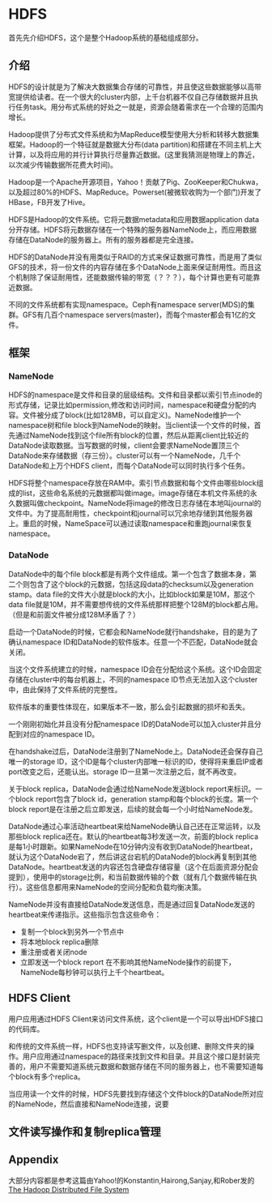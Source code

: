 # HDFS

首先先介绍HDFS，这个是整个Hadoop系统的基础组成部分。

## 介绍

HDFS的设计就是为了解决大数据集合存储的可靠性，并且使这些数据能够以高带宽提供给读者。在一个很大的cluster内部，上千台机器不仅自己存储数据并且执行任务task。用分布式系统的好处之一就是，资源会随着需求在一个合理的范围内增长。

Hadoop提供了分布式文件系统和为MapReduce模型使用大分析和转移大数据集框架。Hadoop的一个特征就是数据大分布\(data partition\)和搭建在不同主机上大计算，以及将应用的并行计算执行尽量靠近数据。\(这里我猜测是物理上的靠近，以次减少传输数据所花费大时间)。

Hadoop是一个Apache开源项目，Yahoo！贡献了Pig、ZooKeeper和Chukwa，以及超过80%的HDFS、MapReduce。Powerset(被微软收购为一个部门)开发了HBase，FB开发了Hive。

HDFS是Hadoop的文件系统。它将元数据metadata和应用数据application data分开存储。HDFS将元数据存储在一个特殊的服务器NameNode上，而应用数据存储在DataNode的服务器上。所有的服务器都是完全连接。

HDFS的DataNode并没有用类似于RAID的方式来保证数据可靠性，而是用了类似GFS的技术，将一份文件的内容存储在多个DataNode上面来保证耐用性。而且这个机制除了保证耐用性，还能数据传输的带宽（？？？），每个计算也更有可能靠近数据。

不同的文件系统都有实现namespace。Ceph有namespace server(MDS)的集群。GFS有几百个namespace servers(master)，而每个master都会有1亿的文件。

## 框架

### NameNode

HDFS的namespace是文件和目录的层级结构。文件和目录都以索引节点inode的形式存储，记录比如permission,修改和访问时间，namespace和硬盘分配的内容。文件被分成了block(比如128MB，可以自定义)。NameNode维护一个namespace树和file block到NameNode的映射。当client读一个文件的时候，首先通过NameNode找到这个file所有block的位置，然后从距离client比较近的DataNode读取数据。当写数据的时候，client会要求NameNode置顶三个DataNode来存储数据（存三份）。cluster可以有一个NameNode，几千个DataNode和上万个HDFS client，而每个DataNode可以同时执行多个任务。

HDFS将整个namespace存放在RAM中。索引节点数据和每个文件由哪些block组成的list，这些命名系统的元数据都叫做image。image存储在本机文件系统的永久数据叫做checkpoint。NameNode将image的修改日志存储在本地叫journal的文件中。为了提高耐用性，checkpoint和journal可以冗余地存储到其他服务器上。重启的时候，NameSpace可以通过读取namespace和重跑journal来恢复namespace。

### DataNode

DataNode中的每个file block都是有两个文件组成。第一个包含了数据本身，第二个则包含了这个block的元数据，包括这段data的checksum以及generation stamp。data file的文件大小就是block的大小，比如block如果是10M，那这个data file就是10M，并不需要想传统的文件系统那样把整个128M的block都占用。（但是和前面文件被分成128M矛盾了？）

启动一个DataNode的时候，它都会和NameNode就行handshake，目的是为了确认namespace ID和DataNode的软件版本。任意一个不匹配，DataNode就会关闭。

当这个文件系统建立的时候，namespace ID会在分配给这个系统。这个ID会固定存储在cluster中的每台机器上，不同的namespace ID节点无法加入这个cluster中，由此保持了文件系统的完整性。

软件版本的重要性体现在，如果版本不一致，那么会引起数据的损坏和丢失。

一个刚刚初始化并且没有分配namespace ID的DataNode可以加入cluster并且分配到对应的namespace ID。

在handshake过后，DataNode注册到了NameNode上。DataNode还会保存自己唯一的storage ID，这个ID是每个cluster内部唯一标识的ID，使得将来重启IP或者port改变之后，还能认出。storage ID一旦第一次注册之后，就不再改变。

关于block replica，DataNode会通过给NameNode发送block report来标识。一个block report包含了block id，generation stamp和每个block的长度。第一个block report是在注册之后立即发送，后续的就会每一个小时给NameNode发。

DataNode通过心率活动heartbeat来给NameNode确认自己还在正常运转，以及那些block replica还在。默认的heartbeat每3秒发送一次，前面的block replica是每1小时跟新。如果NameNode在10分钟内没有收到DataNode的heartbeat，就认为这个DataNode宕了，然后讲这台宕机的DataNode的block再复制到其他DataNode。heartbeat发送的内容还包含硬盘存储容量（这个在后面资源分配会提到），使用中的storage比例，和当前数据传输的个数（就有几个数据传输在执行）。这些信息都用来NameNode的空间分配和负载均衡决策。

NameNode并没有直接给DataNode发送信息，而是通过回复DataNode发送的heartbeat来传递指示。这些指示包含这些命令：
+ 复制一个block到另外一个节点中
+ 将本地block replica删除
+ 重注册或者关闭node
+ 立即发送一个block report
在不影响其他NameNode操作的前提下，NameNode每秒钟可以执行上千个heartbeat。

## HDFS Client

用户应用通过HDFS Client来访问文件系统，这个client是一个可以导出HDFS接口的代码库。

和传统的文件系统一样，HDFS也支持读写删文件，以及创建、删除文件夹的操作。用户应用通过namespace的路径来找到文件和目录。并且这个接口是封装完善的，用户不需要知道系统元数据和数据存储在不同的服务器上，也不需要知道每个block有多个replica。

当应用读一个文件的时候，HDFS先要找到存储这个文件block的DataNode所对应的NameNode，然后直接和NameNode连接，说要

## 文件读写操作和复制replica管理

## Appendix

大部分内容都是参考这篇由Yahoo!的Konstantin,Hairong,Sanjay,和Rober发的 [The Hadoop Distributed File System](http://ieeexplore.ieee.org/document/5496972/?arnumber=5496972&tag=1)

